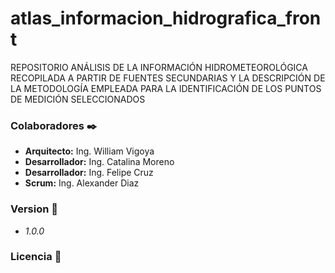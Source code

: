 # atlas_informacion_hidrografica_front
REPOSITORIO ANÁLISIS DE LA INFORMACIÓN HIDROMETEOROLÓGICA RECOPILADA A PARTIR DE FUENTES SECUNDARIAS Y LA DESCRIPCIÓN DE LA METODOLOGÍA EMPLEADA PARA LA IDENTIFICACIÓN DE LOS PUNTOS DE MEDICIÓN SELECCIONADOS

### Colaboradores ✒️
* **Arquitecto:** Ing. William Vigoya
* **Desarrollador:** Ing. Catalina Moreno
* **Desarrollador:** Ing. Felipe Cruz
* **Scrum:** Ing. Alexander Diaz

### Version 📌
 * _1.0.0_

### Licencia 📄
